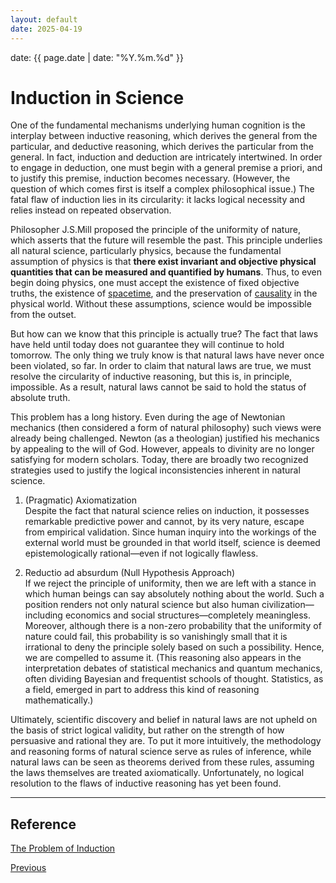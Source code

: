 ```yaml
---
layout: default
date: 2025-04-19
---
```


date: {{ page.date | date: "%Y.%m.%d" }}

# Induction in Science

One of the fundamental mechanisms underlying human cognition is the interplay between inductive reasoning, which derives the general from the particular, and deductive reasoning, which derives the particular from the general. In fact, induction and deduction are intricately intertwined. In order to engage in deduction, one must begin with a general premise a priori, and to justify this premise, induction becomes necessary. (However, the question of which comes first is itself a complex philosophical issue.) The fatal flaw of induction lies in its circularity: it lacks logical necessity and relies instead on repeated observation.

Philosopher J.S.Mill proposed the principle of the uniformity of nature, which asserts that the future will resemble the past. This principle underlies all natural science, particularly physics, because the fundamental assumption of physics is that **there exist invariant and objective physical quantities that can be measured and quantified by humans**. Thus, to even begin doing physics, one must accept the existence of fixed objective truths, the existence of [spacetime](https://en.wikipedia.org/wiki/Spacetime), and the preservation of [causality](https://en.wikipedia.org/wiki/Causality_(physics)) in the physical world. Without these assumptions, science would be impossible from the outset.

But how can we know that this principle is actually true? The fact that laws have held until today does not guarantee they will continue to hold tomorrow. The only thing we truly know is that natural laws have never once been violated, so far. In order to claim that natural laws are true, we must resolve the circularity of inductive reasoning, but this is, in principle, impossible. As a result, natural laws cannot be said to hold the status of absolute truth.

This problem has a long history. Even during the age of Newtonian mechanics (then considered a form of natural philosophy) such views were already being challenged. Newton (as a theologian) justified his mechanics by appealing to the will of God. However, appeals to divinity are no longer satisfying for modern scholars. Today, there are broadly two recognized strategies used to justify the logical inconsistencies inherent in natural science.

1. (Pragmatic) Axiomatization  
  Despite the fact that natural science relies on induction, it possesses remarkable predictive power and cannot, by its very nature, escape from empirical validation. Since human inquiry into the workings of the external world must be grounded in that world itself, science is deemed epistemologically rational—even if not logically flawless.

2. Reductio ad absurdum (Null Hypothesis Approach)  
    If we reject the principle of uniformity, then we are left with a stance in which human beings can say absolutely nothing about the world. Such a position renders not only natural science but also human civilization—including economics and social structures—completely meaningless. Moreover, although there is a non-zero probability that the uniformity of nature could fail, this probability is so vanishingly small that it is irrational to deny the principle solely based on such a possibility. Hence, we are compelled to assume it. (This reasoning also appears in the interpretation debates of statistical mechanics and quantum mechanics, often dividing Bayesian and frequentist schools of thought. Statistics, as a field, emerged in part to address this kind of reasoning mathematically.)

Ultimately, scientific discovery and belief in natural laws are not upheld on the basis of strict logical validity, but rather on the strength of how persuasive and rational they are. To put it more intuitively, the methodology and reasoning forms of natural science serve as rules of inference, while natural laws can be seen as theorems derived from these rules, assuming the laws themselves are treated axiomatically. Unfortunately, no logical resolution to the flaws of inductive reasoning has yet been found.


----
## Reference
[The Problem of Induction](https://plato.stanford.edu/entries/induction-problem/#BayeSolu)

<div class="pagination">
  <a href="{{ '/Phys/WP/what_content.html' | relative_url }}" class="prev-button">Previous</a>
</div>